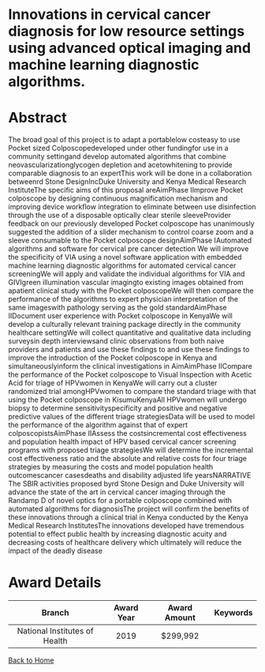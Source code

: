 
Innovations in cervical cancer diagnosis for low resource settings using advanced optical imaging and machine learning diagnostic algorithms.
=============================================================================================================================================

# Abstract


The broad goal of this project is to adapt a portablelow costeasy to use Pocket sized Colposcopedeveloped under other fundingfor use in a community settingand develop automated algorithms that combine neovascularizationglycogen depletion and acetowhitening to provide comparable diagnosis to an expertThis work will be done in a collaboration betweenrd Stone DesignIncDuke University and Kenya Medical Research InstituteThe specific aims of this proposal areAimPhase IImprove Pocket colposcope by designing continuous magnification mechanism and improving device workflow integration to eliminate between use disinfection through the use of a disposable optically clear sterile sleeveProvider feedback on our previously developed Pocket colposcope has unanimously suggested the addition of a slider mechanism to control coarse zoom and a sleeve consumable to the Pocket colposcope designAimPhase IAutomated algorithms and software for cervical pre cancer detection We will improve the specificity of VIA using a novel software application with embedded machine learning diagnostic algorithms for automated cervical cancer screeningWe will apply and validate the individual algorithms for VIA and GIVIgreen illumination vascular imagingto existing images obtained from apatient clinical study with the Pocket colposcopeWe will then compare the performance of the algorithms to expert physician interpretation of the same imageswith pathology serving as the gold standardAimPhase IIDocument user experience with Pocket colposcope in KenyaWe will develop a culturally relevant training package directly in the community healthcare settingWe will collect quantitative and qualitative data including surveysin depth interviewsand clinic observations from both naive providers and patients and use these findings to and use these findings to improve the introduction of the Pocket colposcope in Kenya and simultaneouslyinform the clinical investigations in AimAimPhase IICompare the performance of the Pocket colposcope to Visual Inspection with Acetic Acid for triage of HPVwomen in KenyaWe will carry out a cluster randomized trial amongHPVwomen to compare the standard triage with that using the Pocket colposcope in KisumuKenyaAll HPVwomen will undergo biopsy to determine sensitivityspecificity and positive and negative predictive values of the different triage strategiesData will be used to model the performance of the algorithm against that of expert colposcopistsAimPhase IIAssess the costsincremental cost effectiveness and population health impact of HPV based cervical cancer screening programs with proposed triage strategiesWe will determine the incremental cost effectiveness ratio and the absolute and relative costs for four triage strategies by measuring the costs and model population health outcomescancer casesdeaths and disability adjusted life yearsNARRATIVE The SBIR activities proposed byrd Stone Design and Duke University will advance the state of the art in cervical cancer imaging through the Randamp D of novel optics for a portable colposcope combined with automated algorithms for diagnosisThe project will confirm the benefits of these innovations through a clinical trial in Kenya conducted by the Kenya Medical Research InstitutesThe innovations developed have tremendous potential to effect public health by increasing diagnostic acuity and decreasing costs of healthcare delivery which ultimately will reduce the impact of the deadly disease  

# Award Details

|Branch|Award Year|Award Amount|Keywords|
| :---: | :---: | :---: | :---: |
|National Institutes of Health|2019|$299,992||
  
  


[Back to Home](https://github.com/chrischow/dod_sbir_awards#2511)